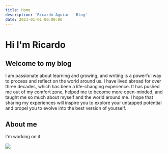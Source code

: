 ```yaml
---
title: Home
description: 'Ricardo Aguiar - Blog'
date: 2023-01-01 00:00:00
---
```


# Hi I'm Ricardo
## Welcome to my blog

I am passionate about learning and growing, and writing is a powerful
way to process and reflect on the world around us. I have lived abroad for over three
decades, which has been a life-changing experience. It has pushed me out of my comfort
zone, helped me to become more open-minded, and taught me so much about myself and the
world around me. I hope that sharing my experiences will inspire you to explore your
untapped potential and propel you to evolve into the best version of yourself.

## About me
I'm working on it. 

![](https://res.cloudinary.com/ricardoaguiar/image/upload/v1625499913/blog/therock.jpg)
